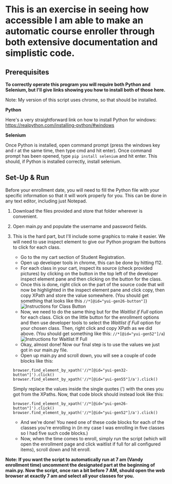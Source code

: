 # This is an exercise in seeing how accessible I am able to make an automatic course enroller through both extensive documentation and simplistic code.

## Prerequisites 
**To correctly operate this program you will require both Python and Selenium, but I'll give links showing you how to install both of those here.**

Note: My version of this script uses chrome, so that should be installed.

**Python**

Here's a very straightforward link on how to install Python for windows: https://realpython.com/installing-python/#windows

**Selenium**

Once Python is installed, open command prompt (press the windows key and r at the same time, then type cmd and hit enter). 
Once command prompt has been opened, type `pip install selenium` and hit enter. This should, if Python is installed correctly, install selenium.

## Set-Up & Run
Before your enrollment date, you will need to fill the Python file with your specific information so that it will work properly for you. This can be done in any text editor, including just Notepad.

1. Download the files provided and store that folder wherever is convenient.
2. Open main.py and populate the username and password fields.
3. This is the hard part, but I'll include some graphics to make it easier. We will need to use inspect element to give our Python program the buttons to click for each class.

    - Go to the my cart section of Student Registration.
    - Open up developer tools in chrome, this can be done by hitting f12.
    - For each class in your cart, inspect its source (check provided pictures) by clicking on the button in the top left of the        developer inspect element pane and then clicking on the button for the class.
    - Once this is done, right click on the part of the source code that will now be highlighted in the inspect element pane and click copy, then copy XPath and store the value somewhere. (You should get something that looks like this `//*[@id="yui-gen26-button"]`) 
    ![Instructions for Class Button](https://i.imgur.com/esbQRV4.png)
    - Now, we need to do the same thing but for the *Waitlist if Full* option for each class. Click on the little button for the enrollment options and then use developer tools to select the *Waitlist if Full* option for your chosen class. Then, right click and copy XPath as we did above. (You should get something like this: `//*[@id="yui-gen52"]/a`)
    ![Instructions for Waitlist If Full](https://i.imgur.com/a1F6Jxt.png)
    - Okay, almost done! Now our final step is to use the values we just got in our main.py file.
    - Open up main.py and scroll down, you will see a couple of code blocks like this:
    ```
    browser.find_element_by_xpath('//*[@id="yui-gen32-button"]').click()
    browser.find_element_by_xpath('//*[@id="yui-gen55"]/a').click()
    ```
    Simply replace the values inside the single quotes (') with the ones you got from the XPaths. Now, that code block should instead look like this:
    ```
    browser.find_element_by_xpath('//*[@id="yui-gen26-button"]').click()
    browser.find_element_by_xpath('//*[@id="yui-gen52"]/a').click()
    ```
    - And we're done! You need one of these code blocks for each of the classes you're enrolling in (in my case I was enrolling in five classes so I had five such code blocks.)
    - Now, when the time comes to enroll, simply run the script (which will open the enrollment page and click waitlist if full for all configured items), scroll down and hit enroll. 
    
    
 **Note: If you want the script to automatically run at 7 am (Vandy enrollment time) uncomment the designated part at the beginning of main.py. Now the script, once ran a bit before 7 AM, should open the web browser at exactly 7 am and select all your classes for you.**
    

    
    



